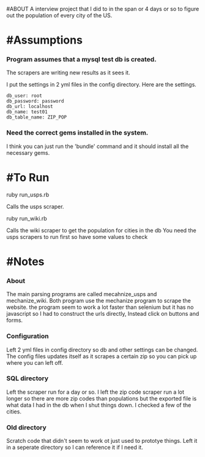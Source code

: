 #ABOUT
A interview project that I did to in the span or 4 days or so to figure out the population of
every city of the US.




#Assumptions
============
### Program assumes that a mysql test db is created. 
The scrapers are writing new results as it sees it.

I put the settings in 2 yml files in the config directory. Here are the settings.
```
db_user: root
db_password: password
db_url: localhost
db_name: test01
db_table_name: ZIP_POP
```


### Need the correct gems installed in the system. 
I think you can just run the 'bundle' command and it should install all the necessary gems.




#To Run
============
ruby run_usps.rb

Calls the usps scraper.



ruby run_wiki.rb

Calls the wiki scraper to get the population for cities in the db
You need the usps scrapers to run first so have some values to check 




#Notes
===========

### About
The main parsing programs are called mecahnize_usps and mechanize_wiki.
Both program use the mechanize program to scrape the website.
the program seem to work a lot faster than selenium but it has no javascript so
I had to construct the urls directly, Instead click on buttons and forms.

### Configuration
Left 2 yml files in config directory so db and other settings can be changed.
The config files updates itself as it scrapes a certain zip so you can pick
up where you can left off.

### SQL directory
Left the scraper run for a day or so. I left the zip code scraper run a lot longer
so there are more zip codes than populations but the exported file is what data
I had in the db when I shut things down. I checked a few of the cities.

### Old directory
Scratch code that didn't seem to work ot just used to prototye things. Left it in a
seperate directory so I can reference it if I need it.